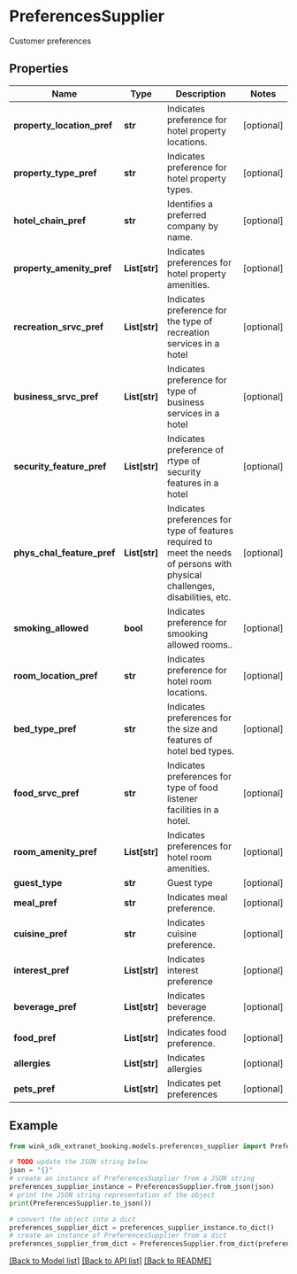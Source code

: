 # PreferencesSupplier

Customer preferences

## Properties

Name | Type | Description | Notes
------------ | ------------- | ------------- | -------------
**property_location_pref** | **str** | Indicates preference for hotel property locations. | [optional] 
**property_type_pref** | **str** | Indicates preference for hotel property types. | [optional] 
**hotel_chain_pref** | **str** | Identifies a preferred company by name. | [optional] 
**property_amenity_pref** | **List[str]** | Indicates preferences for hotel property amenities. | [optional] 
**recreation_srvc_pref** | **List[str]** | Indicates preference for the type of recreation services in a hotel | [optional] 
**business_srvc_pref** | **List[str]** | Indicates preference for type of business services in a hotel | [optional] 
**security_feature_pref** | **List[str]** | Indicates preference of rtype of security features in a hotel | [optional] 
**phys_chal_feature_pref** | **List[str]** | Indicates preferences for type of features required to meet the needs of persons with physical challenges, disabilities, etc. | [optional] 
**smoking_allowed** | **bool** | Indicates preference for smooking allowed rooms.. | [optional] 
**room_location_pref** | **str** | Indicates preference for hotel room locations. | [optional] 
**bed_type_pref** | **str** | Indicates preferences for the size and features of hotel bed types. | [optional] 
**food_srvc_pref** | **str** | Indicates preferences for type of food listener facilities in a hotel. | [optional] 
**room_amenity_pref** | **List[str]** | Indicates preferences for hotel room amenities. | [optional] 
**guest_type** | **str** | Guest type | [optional] 
**meal_pref** | **str** | Indicates meal preference. | [optional] 
**cuisine_pref** | **str** | Indicates cuisine preference. | [optional] 
**interest_pref** | **List[str]** | Indicates interest preference | [optional] 
**beverage_pref** | **List[str]** | Indicates beverage preference. | [optional] 
**food_pref** | **List[str]** | Indicates food preference. | [optional] 
**allergies** | **List[str]** | Indicates allergies | [optional] 
**pets_pref** | **List[str]** | Indicates pet preferences | [optional] 

## Example

```python
from wink_sdk_extranet_booking.models.preferences_supplier import PreferencesSupplier

# TODO update the JSON string below
json = "{}"
# create an instance of PreferencesSupplier from a JSON string
preferences_supplier_instance = PreferencesSupplier.from_json(json)
# print the JSON string representation of the object
print(PreferencesSupplier.to_json())

# convert the object into a dict
preferences_supplier_dict = preferences_supplier_instance.to_dict()
# create an instance of PreferencesSupplier from a dict
preferences_supplier_from_dict = PreferencesSupplier.from_dict(preferences_supplier_dict)
```
[[Back to Model list]](../README.md#documentation-for-models) [[Back to API list]](../README.md#documentation-for-api-endpoints) [[Back to README]](../README.md)


